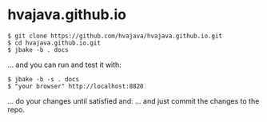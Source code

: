 # hvajava.github.io

```
$ git clone https://github.com/hvajava/hvajava.github.io.git
$ cd hvajava.github.io.git
$ jbake -b . docs
```

... and you can run and test it with:

```
$ jbake -b -s . docs
$ "your browser" http://localhost:8820
```

... do your changes until satisfied and:
... and just commit the changes to the repo.

